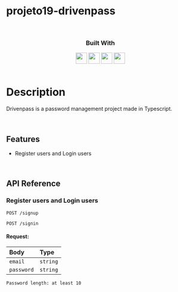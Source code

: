 # projeto19-drivenpass


<div align="center">
<br/>
  
  
  <h3>Built With</h3>

  <img src="https://img.shields.io/badge/PostgreSQL-316192?style=for-the-badge&logo=postgresql&logoColor=white" height="30px"/>
  <img src="https://img.shields.io/badge/TypeScript-007ACC?style=for-the-badge&logo=typescript&logoColor=white" height="30px"/>
  <img src="https://img.shields.io/badge/Node.js-43853D?style=for-the-badge&logo=node.js&logoColor=white" height="30px"/>  
  <img src="https://img.shields.io/badge/Express.js-404D59?style=for-the-badge&logo=express.js&logoColor=white" height="30px"/>


  
  <!-- Badges source: https://dev.to/envoy_/150-badges-for-github-pnk -->
</div>

<br/>


# Description

Drivenpass is a password management project made in Typescript.

</br>

## Features

-   Register users and Login users

</br>


## API Reference

### Register users and Login users

```http
POST /signup
```
```http
POST /signin
```

#### Request:

| Body         | Type     |
| :------------| :------- |
| `email`      | `string` | 
| `password`  | `string`| 

`Password length: at least 10`



